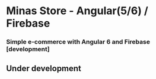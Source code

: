 # Minas Store - Angular(5/6) / Firebase

### Simple e-commerce with Angular 6 and Firebase [development]

## Under development
